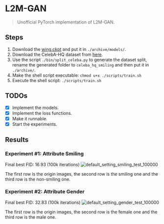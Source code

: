# L2M-GAN
> Unofficial PyTorch implementation of L2M-GAN.

## Steps
1. Download the [wing.ckpt](https://www.dropbox.com/s/tjxpypwpt38926e/wing.ckpt) and put it in `./archive/models/`.
2. Download the CelebA-HQ dataset from [here](https://drive.google.com/open?id=1badu11NqxGf6qM3PTTooQDJvQbejgbTv).
3. Use the script `./bin/split_celeba.py` to generate the dataset split, rename the generated folder to `celeba_hq_smiling` 
and then put it in `./archive/`.
4. Make the shell script executable: `chmod u+x ./scripts/train.sh`
5. Execute the shell script: `./scripts/train.sh`

## TODOs
+ [x] Implement the models.
+ [x] Implement the loss functions.
+ [x] Make it runnable.
+ [x] Start the experiments.

## Results
### Experiment #1: Attribute Smiling
Final best FID: 16.93 (100k iterations)
![default_setting_smiling_test_100000](https://user-images.githubusercontent.com/39998050/129124777-81ea0d92-0733-433f-a8f9-935b2c4d8930.jpg)

The first row is the origin images, the second row is the smiling one and the third row is the non-smiling one.

### Experiment #2: Attribute Gender
Final best FID: 32.83 (100k iterations)
![default_setting_gender_test_100000](https://user-images.githubusercontent.com/39998050/129439702-3a8ddaf0-6aae-4d0d-bf47-e95e86ced870.jpg)


The first row is the origin images, the second row is the female one and the third row is the male one.

